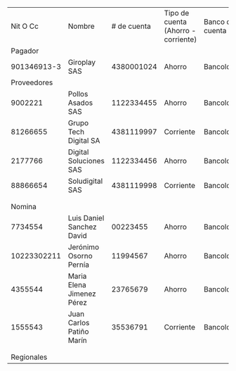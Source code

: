 | | | | | |
|-|-|-|-|-|
|Nit O Cc|Nombre|# de cuenta|Tipo de cuenta (Ahorro - corriente) |Banco de la cuenta|
|Pagador| | | | |
|901346913-3|Giroplay SAS|4380001024|Ahorro|Bancolombia|
|Proveedores| | | | |
|9002221|Pollos Asados SAS|1122334455|Ahorro|Bancolombia|
|81266655|Grupo Tech Digital SA|4381119997|Corriente|Bancolombia|
|2177766|Digital Soluciones SAS|1122334456|Ahorro|Bancolombia|
|88866654|Soludigital SAS|4381119998|Corriente|Bancolombia|
| | | | | |
| | | | | |
|Nomina| | | | |
|7734554|Luis Daniel Sanchez David |00223455|Ahorro|Bancolombia|
|10223302211|Jerónimo Osorno Pernía|11994567|Ahorro|Bancolombia|
|4355544|Maria Elena Jimenez Pérez|23765679|Ahorro|Bancolombia|
|1555543|Juan Carlos Patiño Marín|35536791|Corriente|Bancolombia|
| | | | | |
| | | | | |
|Regionales| | | | |
